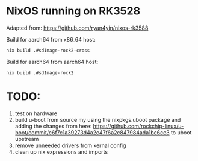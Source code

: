 # NixOS running on RK3528
Adapted from: https://github.com/ryan4yin/nixos-rk3588

Build for aarch64 from x86_64 host:

`nix build .#sdImage-rock2-cross`

Build for aarch64 from aarch64 host:

`nix build .#sdImage-rock2`

# TODO: 
1. test on hardware
2. build u-boot from source my using the nixpkgs.uboot package and adding the changes from here: https://github.com/rockchip-linux/u-boot/commit/c6f7c1a39273d4a2c47f6a2c847984ada1bc6ce3 to uboot upstream
3. remove unneeded drivers from kernal config
4. clean up nix expressions and imports
